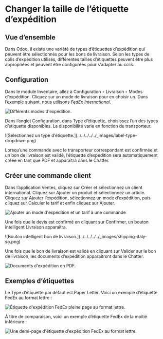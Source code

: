 # Changer la taille de l’étiquette d’expédition

## Vue d’ensemble

Dans Odoo, il existe une variété de types d’étiquettes d’expédition qui
peuvent être sélectionnés pour les bons de livraison. Selon les types de colis
d’expédition utilisés, différentes tailles d’étiquettes peuvent être plus
appropriées et peuvent être configurées pour s’adapter au colis.

## Configuration

Dans le module Inventaire, allez à Configuration ‣ Livraison ‣ Modes
d’expédition. Cliquez sur un mode de livraison pour en choisir un. Dans
l’exemple suivant, nous utilisons _FedEx International_.

![Différents modes d'expédition.](../../../../../_images/shipping-options.png)

Dans l’onglet Configuration, dans Type d’étiquette, choisissez l’un des types
d’étiquette disponibles. La disponibilité varie en fonction du transporteur.

![Sélectionnez un type d'étiquette.](../../../../../_images/label-type-
dropdown.png)

Lorsqu’une commande avec le transporteur correspondant est confirmée et un bon
de livraison est validé, l’étiquette d’expédition sera automatiquement créée
en tant que PDF et apparaîtra dans le Chatter.

## Créer une commande client

Dans l’application Ventes, cliquez sur Créer et sélectionnez un client
international. Cliquez sur Ajouter un produit et sélectionnez un article.
Cliquez sur Ajouter l’expédition, sélectionnez un mode d’expédition, puis
cliquez sur Calculer le tarif et enfin cliquez sur Ajouter.

![Ajouter un mode d'expédition et un tarif à une
commande](../../../../../_images/shipping-rate.png)

Une fois que le devis est confirmé en cliquant sur Confirmer, un bouton
intelligent Livraison apparaîtra.

![Bouton intelligent bon de livraison.](../../../../../_images/shipping-italy-
so.png)

Une fois que le bon de livraison est validé en cliquant sur Valider sur le bon
de livraison, les documents d’expédition apparaîtront dans le Chatter.

![Documents d'expédition en PDF.](../../../../../_images/shipping-pdfs.png)

## Exemples d’étiquettes

Le Type d’étiquette par défaut est Paper Letter. Voici un exemple d’étiquette
FedEx au format lettre :

![Étiquette d'expédition FedEx pleine page au format
lettre.](../../../../../_images/full-page-fedex.png)

À titre de comparaison, voici un exemple d’étiquette FedEx de la moitié
inférieure :

![Une demi-page d'étiquette d'expédition FedEx au format
lettre.](../../../../../_images/half-page-fedex.png)

